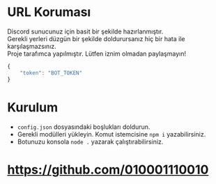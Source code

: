 # URL Koruması
Discord sunucunuz için basit bir şekilde hazırlanmıştır. <br>
Gerekli yerleri düzgün bir şekilde doldurursanız hiç bir hata ile karşılaşmazsınız. <br>
Proje tarafımca yapılmıştır. Lütfen iznim olmadan paylaşmayın!

```javascript
{
    "token": "BOT_TOKEN"
}
```

# Kurulum
- <code>config.json</code> dosyasındaki boşlukları doldurun.
- Gerekli modülleri yükleyin. Komut istemcisine <code>npm i</code> yazabilirsiniz.
- Botunuzu konsola <code>node .</code> yazarak çalıştırabilirsiniz.

# https://github.com/010001110010
